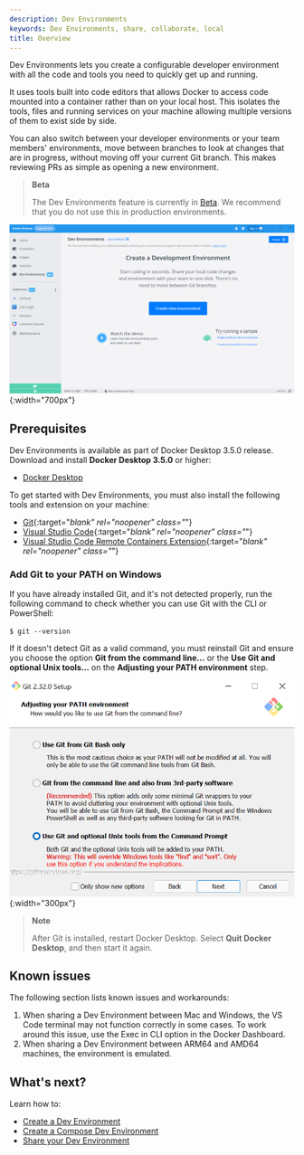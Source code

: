 ```yaml
---
description: Dev Environments
keywords: Dev Environments, share, collaborate, local
title: Overview
---
```


Dev Environments lets you create a configurable developer environment with all the code and tools you need to quickly get up and running. 

It uses tools built into code editors that allows Docker to access code mounted into a container rather than on your local host. This isolates the tools, files and running services on your machine allowing multiple versions of them to exist side by side.

You can also switch between your developer environments or your team members' environments, move between branches to look at changes that are in progress, without moving off your current Git branch. This makes reviewing PRs as simple as opening a new environment.

> **Beta**
>
> The Dev Environments feature is currently in [Beta](../../release-lifecycle.md#beta). We recommend that you do not use this in production environments.

![Dev environment intro](../images/dev-env.PNG){:width="700px"}

## Prerequisites

Dev Environments is available as part of Docker Desktop 3.5.0 release. Download and install **Docker Desktop 3.5.0** or higher:

- [Docker Desktop](../release-notes.md)

To get started with Dev Environments, you must also install the following tools and extension on your machine:

- [Git](https://git-scm.com){:target="_blank" rel="noopener" class="_"}
- [Visual Studio Code](https://code.visualstudio.com/){:target="_blank" rel="noopener" class="_"}
- [Visual Studio Code Remote Containers Extension](https://marketplace.visualstudio.com/items?itemName=ms-vscode-remote.remote-containers){:target="_blank" rel="noopener" class="_"}

### Add Git to your PATH on Windows

If you have already installed Git, and it's not detected properly, run the following command to check whether you can use Git with the CLI or PowerShell:

`$ git --version`

If it doesn't detect Git as a valid command, you must reinstall Git and ensure you choose the option  **Git from the command line...** or the **Use Git and optional Unix tools...**  on the **Adjusting your PATH environment**  step.

![Windows add Git to path](../images/dev-env-gitbash.png){:width="300px"}

> **Note**
>
> After Git is installed, restart Docker Desktop. Select **Quit Docker Desktop**, and then start it again.

## Known issues

The following section lists known issues and workarounds:

1. When sharing a Dev Environment between Mac and Windows, the VS Code terminal may not function correctly in some cases. To work around this issue, use the Exec in CLI option in the Docker Dashboard.
2. When sharing a Dev Environment between ARM64 and AMD64 machines, the environment is emulated.

## What's next?

Learn how to:
- [Create a Dev Environment](create-dev-env.md)
- [Create a Compose Dev Environment](create-compose-dev-env.md)
- [Share your Dev Environment](share.md)
